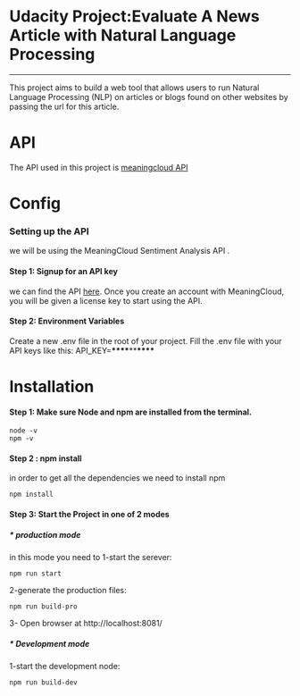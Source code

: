# Udacity Project:Evaluate A News Article with Natural Language Processing

---

This project aims to build a web tool that allows users to run Natural Language Processing (NLP) on articles or blogs found on other websites by passing the url for this article.

# API

The API used in this project is [meaningcloud API](https://www.meaningcloud.com/products/sentiment-analysis)

# Config

### Setting up the API

we will be using the MeaningCloud Sentiment Analysis API .

#### Step 1: Signup for an API key

we can find the API [here](https://www.meaningcloud.com/products/sentiment-analysis). Once you create an account with MeaningCloud, you will be given a license key to start using the API.

#### Step 2: Environment Variables

Create a new .env file in the root of your project.
Fill the .env file with your API keys like this:
API_KEY=****\*\*\*\*****\*\*****\*\*\*\*****

# Installation

#### Step 1: Make sure Node and npm are installed from the terminal.

```
node -v
npm -v
```

#### Step 2 : npm install

in order to get all the dependencies we need to install npm

```
npm install
```

#### Step 3: Start the Project in one of 2 modes

##### * production mode

in this mode you need to
1-start the serever:

```
npm run start
```

2-generate the production files:

```
npm run build-pro
```

3- Open browser at http://localhost:8081/

##### * Development mode

1-start the development node:

```
npm run build-dev
```
